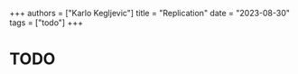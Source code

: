 +++
authors = ["Karlo Kegljevic"]
title = "Replication"
date = "2023-08-30"
tags = ["todo"]
+++

# TODO